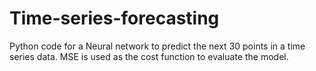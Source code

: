 # Time-series-forecasting
Python code for a Neural network to predict the next 30 points in a time series data. 
MSE is used as the cost function to evaluate the model.
